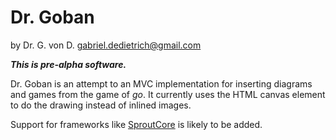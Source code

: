 Dr. Goban
=========


by Dr. G. von D. <gabriel.dedietrich@gmail.com>

_**This is pre-alpha software.**_

Dr. Goban is an attempt to an MVC implementation for inserting diagrams and games 
from the game of _go_. It currently uses the HTML canvas element to do the drawing instead
of inlined images.

Support for frameworks like [SproutCore](http://www.sproutcore.com) is likely to be added.